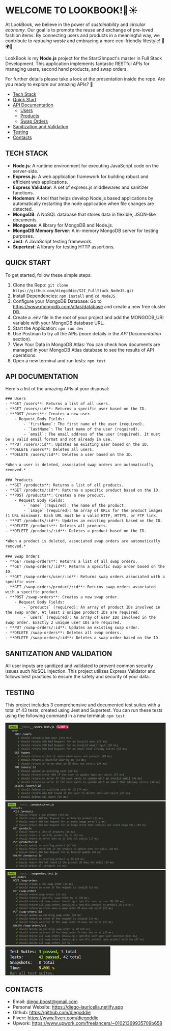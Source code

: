 # WELCOME TO LOOKBOOK!👕☀️
At LookBook, we believe in the power of *sustainability* and *circular economy*. Our goal is to promote the reuse and exchange of pre-loved fashion items. By connecting users and products in a meaningful way, we contribute to *reducing waste* and embracing a more eco-friendly lifestyle! 💚🌍👗

LookBook is my **Node.js** project for the Start2Impact's master in Full Stack Development. This application implements fantastic RESTful APIs for managing users, second hand products, and swap orders.

For further details please take a look at the presentation inside the repo.
Are you ready to explore our amazing APIs? 🎉

- [Tech Stack](#tech-stack)
- [Quick Start](#quick-start)
- [API Documentation](#api-documentation)
  - [Users](#users)
  - [Products](#products)
  - [Swap Orders](#swap-orders)
- [Sanitization and Validation](#sanitization-and-validation)
- [Testing](#testing)
- [Contacts](#contacts)

## TECH STACK
- **Node.js**: A runtime environment for executing JavaScript code on the server-side.
- **Express.js**: A web application framework for building robust and efficient web applications.
- **Express Validator**: A set of express.js middlewares and sanitizer functions.
- **Nodemon**: A tool that helps develop Node.js based applications by automatically restarting the node application when file changes are detected.
- **MongoDB**: A NoSQL database that stores data in flexible, JSON-like documents.
- **Mongoose**: A library for MongoDB and Node.js.
- **MongoDB Memory Server**: A in-memory MongoDB server for testing purposes.
- **Jest**: A JavaScript testing framework.
- **Supertest**: A library for testing HTTP assertions.

## QUICK START
To get started, follow these simple steps:

1. Clone the Repo: `git clone https://github.com/diegoddie/S2I_FullStack_NodeJS.git`
2. Install Dependencies: `npm install` and `cd NodeJS`
3. Configure your MongoDB Database: Go to https://www.mongodb.com/atlas/database and create a new free cluster DB. 
4. Create a .env file in the root of your project and add the MONGODB_URI variable with your MongoDB database URL.
5. Start the Application: `npm run dev`
6. Use Postman to try all the APIs (more details in the *API Documentation* section).
7. View Your Data in MongoDB Atlas: You can check how documents are managed in your MongoDB Atlas database to see the results of API operations.
8. Open a new terminal and run tests: `npm test`

## API DOCUMENTATION
Here's a list of the amazing APIs at your disposal:

    ### Users 
    - **GET /users**: Returns a list of all users.
    - **GET /users/:id**: Returns a specific user based on the ID.
    - **POST /users**: Creates a new user.
        - Request Body Fields:
            - `firstName`: The first name of the user (required).
            - `lastName`: The last name of the user (required).
            - `email`: The email address of the user (required). It must be a valid email format and not already in use.
    - **PUT /users/:id**: Updates an existing user based on the ID.
    - **DELETE /users**: Deletes all users.
    - **DELETE /users/:id**: Deletes a user based on the ID.

    *When a user is deleted, associated swap orders are automatically removed.*

    ### Products 
    - **GET /products**: Returns a list of all products.
    - **GET /products/:id**: Returns a specific product based on the ID.
    - **POST /products**: Creates a new product.
        - Request Body Fields:
            - `name` (required): The name of the product.
            - `image` (required): An array of URLs for the product images (1 URL minimum). Each URL must be a valid HTTP, HTTPS, or FTP link.
    - **PUT /products/:id**: Updates an existing product based on the ID.
    - **DELETE /products**: Deletes all products.
    - **DELETE /products/:id**: Deletes a product based on the ID.

    *When a product is deleted, associated swap orders are automatically removed.*

    ### Swap Orders
    - **GET /swap-orders**: Returns a list of all swap orders.
    - **GET /swap-orders/:id**: Returns a specific swap order based on the ID.
    - **GET /swap-orders/user/:id**: Returns swap orders associated with a specific user.
    - **GET /swap-orders/product/:id**: Returns swap orders associated with a specific product.
    - **POST /swap-orders**: Creates a new swap order.
        - Request Body Fields:
            - `products` (required): An array of product IDs involved in the swap order. At least 2 unique product IDs are required.
            - `users` (required): An array of user IDs involved in the swap order. Exactly 2 unique user IDs are required.
    - **PUT /swap-orders/:id**: Updates an existing swap order.
    - **DELETE /swap-orders**: Deletes all swap orders.
    - **DELETE /swap-orders/:id**: Deletes a swap order based on the ID.

## SANITIZATION AND VALIDATION
All user inputs are sanitized and validated to prevent common security issues such NoSQL Injection. This project utilizes Express Validator and follows best practices to ensure the safety and security of your data.

## TESTING
This project includes 3 comprehensive and documented test suites with a total of 43 tests, created using Jest and Supertest. You can run these tests using the following command in a new terminal:
`npm test`

![User Tests](images/user_test.png)
![Products Tests](images/products_test.png)
![Swap Order Tests](images/swaporders_test.png)
![Tests successfully completed](images/tests_completed.png)

## CONTACTS
- Email: diego.boost@gmail.com
- Personal Website: https://diego-lauricella.netlify.app
- Github: https://github.com/diegoddie
- Fiverr: https://www.fiverr.com/diegoddie 
- Upwork: https://www.upwork.com/freelancers/~01021369935709b658 